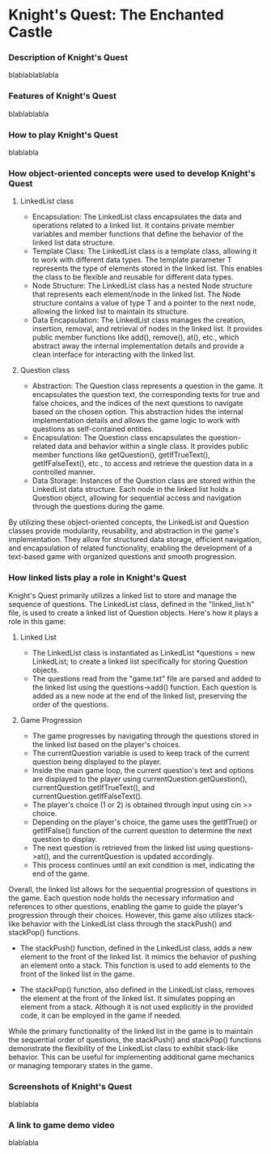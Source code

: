 # Knight's Quest: The Enchanted Castle

### Description of Knight's Quest

blablablablabla

### Features of Knight's Quest

blablablabla

### How to play Knight's Quest

blablabla

### How object-oriented concepts were used to develop Knight's Quest

1) LinkedList class
   
   - Encapsulation: The LinkedList class encapsulates the data and operations related to a linked list. It contains private member variables and member functions that define the behavior of the linked list data structure.
   - Template Class: The LinkedList class is a template class, allowing it to work with different data types. The template parameter T represents the type of elements stored in the linked list. This enables the class to be flexible and reusable for different data types.
   - Node Structure: The LinkedList class has a nested Node structure that represents each element/node in the linked list. The Node structure contains a value of type T and a pointer to the next node, allowing the linked list to maintain its structure.
   - Data Encapsulation: The LinkedList class manages the creation, insertion, removal, and retrieval of nodes in the linked list. It provides public member functions like add(), remove(), at(), etc., which abstract away the internal implementation details and provide a clean interface for interacting with the linked list.

2) Question class
   
   - Abstraction: The Question class represents a question in the game. It encapsulates the question text, the corresponding texts for true and false choices, and the indices of the next questions to navigate based on the chosen option. This abstraction hides the internal implementation details and allows the game logic to work with questions as self-contained entities.
   - Encapsulation: The Question class encapsulates the question-related data and behavior within a single class. It provides public member functions like getQuestion(), getIfTrueText(), getIfFalseText(), etc., to access and retrieve the question data in a controlled manner.
   - Data Storage: Instances of the Question class are stored within the LinkedList<Question> data structure. Each node in the linked list holds a Question object, allowing for sequential access and navigation through the questions during the game.
  
By utilizing these object-oriented concepts, the LinkedList and Question classes provide modularity, reusability, and abstraction in the game's implementation. They allow for structured data storage, efficient navigation, and encapsulation of related functionality, enabling the development of a text-based game with organized questions and smooth progression.

### How linked lists play a role in Knight's Quest

Knight's Quest primarily utilizes a linked list to store and manage the sequence of questions. The LinkedList class, defined in the "linked_list.h" file, is used to create a linked list of Question objects. Here's how it plays a role in this game:

1) Linked List
   
   - The LinkedList class is instantiated as LinkedList<Question> *questions = new LinkedList<Question>; to create a linked list specifically for storing Question objects.
   - The questions read from the "game.txt" file are parsed and added to the linked list using the questions->add() function. Each question is added as a new node at the end of the linked list, preserving the order of the questions.

2) Game Progression
   - The game progresses by navigating through the questions stored in the linked list based on the player's choices.
   - The currentQuestion variable is used to keep track of the current question being displayed to the player.
   - Inside the main game loop, the current question's text and options are displayed to the player using currentQuestion.getQuestion(), currentQuestion.getIfTrueText(), and currentQuestion.getIfFalseText().
   - The player's choice (1 or 2) is obtained through input using cin >> choice.
   - Depending on the player's choice, the game uses the getIfTrue() or getIfFalse() function of the current question to determine the next question to display.
   - The next question is retrieved from the linked list using questions->at(), and the currentQuestion is updated accordingly.
   - This process continues until an exit condition is met, indicating the end of the game.

Overall, the linked list allows for the sequential progression of questions in the game. Each question node holds the necessary information and references to
other questions, enabling the game to guide the player's progression through their choices. However, this game also utilizes stack-like behavior with the LinkedList class through the stackPush() and stackPop() functions.

- The stackPush() function, defined in the LinkedList class, adds a new element to the front of the linked list. It mimics the behavior of pushing an element onto a stack. This function is used to add elements to the front of the linked list in the game.

- The stackPop() function, also defined in the LinkedList class, removes the element at the front of the linked list. It simulates popping an element from a stack. Although it is not used explicitly in the provided code, it can be employed in the game if needed.

While the primary functionality of the linked list in the game is to maintain the sequential order of questions, the stackPush() and stackPop() functions demonstrate the flexibility of the LinkedList class to exhibit stack-like behavior. This can be useful for implementing additional game mechanics or managing temporary states in the game.

### Screenshots of Knight's Quest

blablabla

### A link to game demo video

blablabla
